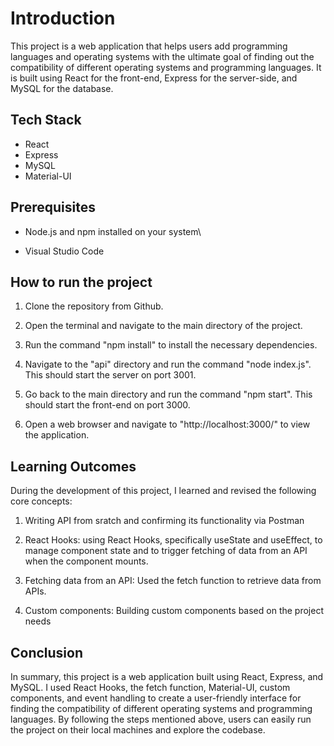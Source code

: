 # Introduction

This project is a web application that helps users add programming languages and operating systems with the ultimate goal of finding out the compatibility of different operating systems and programming languages. It is built using React for the front-end, Express for the server-side, and MySQL for the database.

## Tech Stack

- React
- Express
- MySQL
- Material-UI

## Prerequisites

- Node.js and npm installed on your system\

- Visual Studio Code


## How to run the project

1. Clone the repository from Github.

2. Open the terminal and navigate to the main directory of the project.

3. Run the command "npm install" to install the necessary dependencies.

4. Navigate to the "api" directory and run the command "node index.js". This should start the server on port 3001.

5. Go back to the main directory and run the command "npm start". This should start the front-end on port 3000.

6. Open a web browser and navigate to "http://localhost:3000/" to view the application.

## Learning Outcomes

During the development of this project, I learned and revised the following core concepts:

1. Writing API from sratch and confirming its functionality via Postman

2. React Hooks: using React Hooks, specifically useState and useEffect, to manage component state and to trigger fetching of data from an API when the component mounts.

3. Fetching data from an API: Used the fetch function to retrieve data from APIs.

4. Custom components: Building custom components based on the project needs

## Conclusion

In summary, this project is a web application built using React, Express, and MySQL. I used React Hooks, the fetch function, Material-UI, custom components, and event handling to create a user-friendly interface for finding the compatibility of different operating systems and programming languages. By following the steps mentioned above, users can easily run the project on their local machines and explore the codebase.